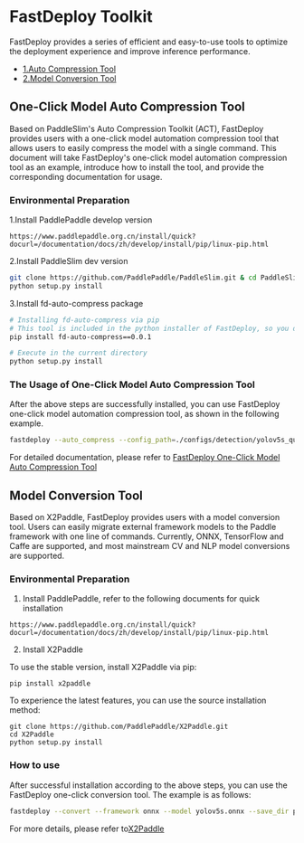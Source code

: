 # FastDeploy Toolkit
FastDeploy provides a series of efficient and easy-to-use tools to optimize the deployment experience and improve inference performance.

- [1.Auto Compression Tool](#1)
- [2.Model Conversion Tool](#2)

<p id="1"></p>

## One-Click Model Auto Compression Tool

Based on PaddleSlim's Auto Compression Toolkit (ACT), FastDeploy provides users with a one-click model automation compression tool that allows users to easily compress the model with a single command. This document will take FastDeploy's one-click model automation compression tool as an example, introduce how to install the tool, and provide the corresponding documentation for usage.

### Environmental Preparation
1.Install PaddlePaddle develop version
```
https://www.paddlepaddle.org.cn/install/quick?docurl=/documentation/docs/zh/develop/install/pip/linux-pip.html
```

2.Install PaddleSlim dev version
```bash
git clone https://github.com/PaddlePaddle/PaddleSlim.git & cd PaddleSlim
python setup.py install
```

3.Install fd-auto-compress package
```bash
# Installing fd-auto-compress via pip
# This tool is included in the python installer of FastDeploy, so you don't need to install it again.
pip install fd-auto-compress==0.0.1

# Execute in the current directory
python setup.py install
```

### The Usage of One-Click Model Auto Compression Tool
After the above steps are successfully installed, you can use FastDeploy one-click model automation compression tool, as shown in the following example.
```bash
fastdeploy --auto_compress --config_path=./configs/detection/yolov5s_quant.yaml --method='PTQ' --save_dir='./yolov5s_ptq_model/'
```
For detailed documentation, please refer to [FastDeploy One-Click Model Auto Compression Tool](./auto_compression/README.md)

<p id="2"></p>

## Model Conversion Tool

Based on X2Paddle, FastDeploy provides users with a model conversion tool. Users can easily migrate external framework models to the Paddle framework with one line of commands. Currently, ONNX, TensorFlow and Caffe are supported, and most mainstream CV and NLP model conversions are supported.

### Environmental Preparation

1. Install PaddlePaddle, refer to the following documents for quick installation
```
https://www.paddlepaddle.org.cn/install/quick?docurl=/documentation/docs/zh/develop/install/pip/linux-pip.html
```

2. Install X2Paddle

To use the stable version, install X2Paddle via pip:
```shell
pip install x2paddle
```

To experience the latest features, you can use the source installation method:
```shell
git clone https://github.com/PaddlePaddle/X2Paddle.git
cd X2Paddle
python setup.py install
```

### How to use

After successful installation according to the above steps, you can use the FastDeploy one-click conversion tool. The example is as follows:

```bash
fastdeploy --convert --framework onnx --model yolov5s.onnx --save_dir pd_model
```

For more details, please refer to[X2Paddle](https://github.com/PaddlePaddle/X2Paddle)

